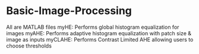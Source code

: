 # Basic-Image-Processing
All are MATLAB files
myHE: Performs global histogram equalization for images
myAHE: Performs adaptive histogram equalization with patch size & image as inputs
myCLAHE: Performs Contrast Limited AHE allowing users to choose thresholds

